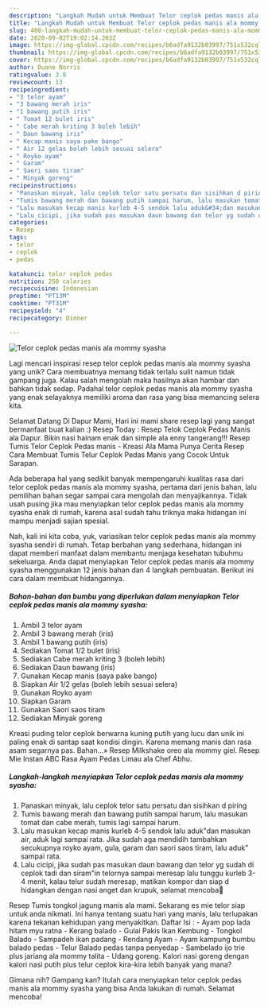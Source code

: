 ```yaml
---
description: "Langkah Mudah untuk Membuat Telor ceplok pedas manis ala mommy syasha, Menggugah Selera"
title: "Langkah Mudah untuk Membuat Telor ceplok pedas manis ala mommy syasha, Menggugah Selera"
slug: 408-langkah-mudah-untuk-membuat-telor-ceplok-pedas-manis-ala-mommy-syasha-menggugah-selera
date: 2020-09-02T19:02:14.203Z
image: https://img-global.cpcdn.com/recipes/b6adfa9132b03997/751x532cq70/telor-ceplok-pedas-manis-ala-mommy-syasha-foto-resep-utama.jpg
thumbnail: https://img-global.cpcdn.com/recipes/b6adfa9132b03997/751x532cq70/telor-ceplok-pedas-manis-ala-mommy-syasha-foto-resep-utama.jpg
cover: https://img-global.cpcdn.com/recipes/b6adfa9132b03997/751x532cq70/telor-ceplok-pedas-manis-ala-mommy-syasha-foto-resep-utama.jpg
author: Duane Norris
ratingvalue: 3.8
reviewcount: 13
recipeingredient:
- "3 telor ayam"
- "3 bawang merah iris"
- "1 bawang putih iris"
- " Tomat 12 bulet iris"
- " Cabe merah kriting 3 boleh lebih"
- " Daun bawang iris"
- " Kecap manis saya pake bango"
- " Air 12 gelas boleh lebih sesuai selera"
- " Royko ayam"
- " Garam"
- " Saori saos tiram"
- " Minyak goreng"
recipeinstructions:
- "Panaskan minyak, lalu ceplok telor satu persatu dan sisihkan d piring"
- "Tumis bawang merah dan bawang putih sampai harum, lalu masukan tomat dan cabe merah, tumis lagi sampai harum."
- "Lalu masukan kecap manis kurleb 4-5 sendok lalu aduk&#34;dan masukan air, aduk lagi sampai rata. Jika sudah aga mendidih tambahkan secukupnya royko ayam, gula, garam dan saori saos tiram, lalu aduk&#34; sampai rata."
- "Lalu cicipi, jika sudah pas masukan daun bawang dan telor yg sudah di ceplok tadi dan siram&#34;in telornya sampai meresap lalu tunggu kurleb 3-4 menit, kalau telur sudah meresap, matikan kompor dan siap d hidangkan dengan nasi anget dan krupuk, selamat mencoba🤗"
categories:
- Resep
tags:
- telor
- ceplok
- pedas

katakunci: telor ceplok pedas 
nutrition: 250 calories
recipecuisine: Indonesian
preptime: "PT13M"
cooktime: "PT31M"
recipeyield: "4"
recipecategory: Dinner

---
```



![Telor ceplok pedas manis ala mommy syasha](https://img-global.cpcdn.com/recipes/b6adfa9132b03997/751x532cq70/telor-ceplok-pedas-manis-ala-mommy-syasha-foto-resep-utama.jpg)

Lagi mencari inspirasi resep telor ceplok pedas manis ala mommy syasha yang unik? Cara membuatnya memang tidak terlalu sulit namun tidak gampang juga. Kalau salah mengolah maka hasilnya akan hambar dan bahkan tidak sedap. Padahal telor ceplok pedas manis ala mommy syasha yang enak selayaknya memiliki aroma dan rasa yang bisa memancing selera kita.

Selamat Datang Di Dapur Mami, Hari ini mami share resep lagi yang sangat bermanfaat buat kalian :) Resep Today : Resep Telok Ceplok Pedas Manis ala Dapur. Bikin nasi hainam enak dan simple ala enny tangerang!!! Resep Tumis Telor Ceplok Pedas manis - Kreasi Ala Mama Punya Cerita Resep Cara Membuat Tumis Telur Ceplok Pedas Manis yang Cocok Untuk Sarapan.

Ada beberapa hal yang sedikit banyak mempengaruhi kualitas rasa dari telor ceplok pedas manis ala mommy syasha, pertama dari jenis bahan, lalu pemilihan bahan segar sampai cara mengolah dan menyajikannya. Tidak usah pusing jika mau menyiapkan telor ceplok pedas manis ala mommy syasha enak di rumah, karena asal sudah tahu triknya maka hidangan ini mampu menjadi sajian spesial.


Nah, kali ini kita coba, yuk, variasikan telor ceplok pedas manis ala mommy syasha sendiri di rumah. Tetap berbahan yang sederhana, hidangan ini dapat memberi manfaat dalam membantu menjaga kesehatan tubuhmu sekeluarga. Anda dapat menyiapkan Telor ceplok pedas manis ala mommy syasha menggunakan 12 jenis bahan dan 4 langkah pembuatan. Berikut ini cara dalam membuat hidangannya.

<!--inarticleads1-->

##### Bahan-bahan dan bumbu yang diperlukan dalam menyiapkan Telor ceplok pedas manis ala mommy syasha:

1. Ambil 3 telor ayam
1. Ambil 3 bawang merah (iris)
1. Ambil 1 bawang putih (iris)
1. Sediakan  Tomat 1/2 bulet (iris)
1. Sediakan  Cabe merah kriting 3 (boleh lebih)
1. Sediakan  Daun bawang (iris)
1. Gunakan  Kecap manis (saya pake bango)
1. Siapkan  Air 1/2 gelas (boleh lebih sesuai selera)
1. Gunakan  Royko ayam
1. Siapkan  Garam
1. Gunakan  Saori saos tiram
1. Sediakan  Minyak goreng


Kreasi puding telor ceplok berwarna kuning putih yang lucu dan unik ini paling enak di santap saat kondisi dingin. Karena memang manis dan rasa asam segarnya pas. Bahan…» Resep Milkshake oreo ala mommy giel. Resep Mie Instan ABC Rasa Ayam Pedas Limau ala Chef Abhu. 

<!--inarticleads2-->

##### Langkah-langkah menyiapkan Telor ceplok pedas manis ala mommy syasha:

1. Panaskan minyak, lalu ceplok telor satu persatu dan sisihkan d piring
1. Tumis bawang merah dan bawang putih sampai harum, lalu masukan tomat dan cabe merah, tumis lagi sampai harum.
1. Lalu masukan kecap manis kurleb 4-5 sendok lalu aduk&#34;dan masukan air, aduk lagi sampai rata. Jika sudah aga mendidih tambahkan secukupnya royko ayam, gula, garam dan saori saos tiram, lalu aduk&#34; sampai rata.
1. Lalu cicipi, jika sudah pas masukan daun bawang dan telor yg sudah di ceplok tadi dan siram&#34;in telornya sampai meresap lalu tunggu kurleb 3-4 menit, kalau telur sudah meresap, matikan kompor dan siap d hidangkan dengan nasi anget dan krupuk, selamat mencoba🤗


Resep Tumis tongkol jagung manis ala mami. Sekarang es mie telor siap untuk anda nikmati. Ini hanya tentang suatu hari yang manis, lalu terlupakan karena tekanan kehidupan yang menyakitkan. Daftar Isi : - Ayam pop lada hitam myu ratna - Kerang balado - Gulai Pakis Ikan Kembung - Tongkol Balado - Sampadeh ikan padang - Rendang Ayam - Ayam kampung bumbu balado pedas - Telur Balado pedas tanpa penyedap - Sambelado ijo trie plus jariang ala mommy talita - Udang goreng. Kalori nasi goreng dengan kalori nasi putih plus telur ceplok kira-kira lebih banyak yang mana? 

Gimana nih? Gampang kan? Itulah cara menyiapkan telor ceplok pedas manis ala mommy syasha yang bisa Anda lakukan di rumah. Selamat mencoba!
